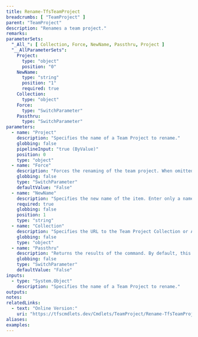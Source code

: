 ```yaml
---
title: Rename-TfsTeamProject
breadcrumbs: [ "TeamProject" ]
parent: "TeamProject"
description: "Renames a team project."
remarks: 
parameterSets: 
  "_All_": [ Collection, Force, NewName, Passthru, Project ] 
  "__AllParameterSets":  
    Project: 
      type: "object"  
      position: "0"  
    NewName: 
      type: "string"  
      position: "1"  
      required: true  
    Collection: 
      type: "object"  
    Force: 
      type: "SwitchParameter"  
    Passthru: 
      type: "SwitchParameter" 
parameters: 
  - name: "Project" 
    description: "Specifies the name of a Team Project to rename." 
    globbing: false 
    pipelineInput: "true (ByValue)" 
    position: 0 
    type: "object" 
  - name: "Force" 
    description: "Forces the renaming of the team project. When omitted, the command prompts for confirmation prior to renaming the team project." 
    globbing: false 
    type: "SwitchParameter" 
    defaultValue: "False" 
  - name: "NewName" 
    description: "Specifies the new name of the item. Enter only a name - i.e., for items that support paths, do not enter a path and name." 
    required: true 
    globbing: false 
    position: 1 
    type: "string" 
  - name: "Collection" 
    description: "Specifies the URL to the Team Project Collection or Azure DevOps Organization to connect to, a TfsTeamProjectCollection object (Windows PowerShell only), or a VssConnection object. You can also connect to an Azure DevOps Services organizations by simply providing its name instead of the full URL. For more details, see the Get-TfsTeamProjectCollection cmdlet. When omitted, it defaults to the connection set by Connect-TfsTeamProjectCollection (if any)." 
    globbing: false 
    type: "object" 
  - name: "Passthru" 
    description: "Returns the results of the command. By default, this cmdlet does not generate any output." 
    globbing: false 
    type: "SwitchParameter" 
    defaultValue: "False"
inputs: 
  - type: "System.Object" 
    description: "Specifies the name of a Team Project to rename."
outputs: 
notes: 
relatedLinks: 
  - text: "Online Version:" 
    uri: "https://tfscmdlets.dev/Cmdlets/TeamProject/Rename-TfsTeamProject"
aliases: 
examples: 
---
```

